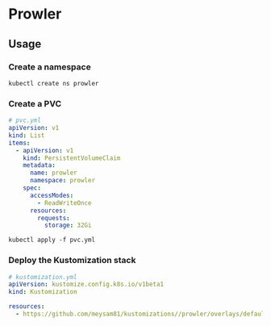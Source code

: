 # Prowler

## Usage

### Create a namespace

```shell
kubectl create ns prowler
```

### Create a PVC

```yaml
# pvc.yml
apiVersion: v1
kind: List
items:
  - apiVersion: v1
    kind: PersistentVolumeClaim
    metadata:
      name: prowler
      namespace: prowler
    spec:
      accessModes:
        - ReadWriteOnce
      resources:
        requests:
          storage: 32Gi
```

```shell
kubectl apply -f pvc.yml
```

### Deploy the Kustomization stack

```yaml
# kustomization.yml
apiVersion: kustomize.config.k8s.io/v1beta1
kind: Kustomization

resources:
  - https://github.com/meysam81/kustomizations//prowler/overlays/default/?ref=v2.1.0
```
